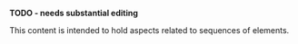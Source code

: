 
**TODO - needs substantial editing**

This content is intended to hold aspects related to sequences of elements.
